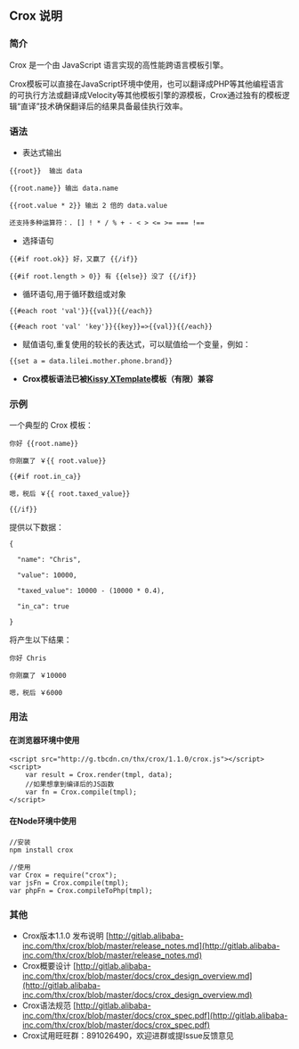 ## Crox 说明

### 简介

Crox 是一个由 JavaScript 语言实现的高性能跨语言模板引擎。

Crox模板可以直接在JavaScript环境中使用，也可以翻译成PHP等其他编程语言的可执行方法或翻译成Velocity等其他模板引擎的源模板，Crox通过独有的模板逻辑“直译”技术确保翻译后的结果具备最佳执行效率。 

### 语法

* 表达式输出

```
{{root}}  输出 data

{{root.name}} 输出 data.name

{{root.value * 2}} 输出 2 倍的 data.value

还支持多种运算符：. [] ! * / % + - < > <= >= === !==
```


* 选择语句

```
{{#if root.ok}} 好，又赢了 {{/if}}

{{#if root.length > 0}} 有 {{else}} 没了 {{/if}}

```

* 循环语句,用于循环数组或对象

```
{{#each root 'val'}}{{val}}{{/each}}

{{#each root 'val' 'key'}}{{key}}=>{{val}}{{/each}}
```


* 赋值语句,重复使用的较长的表达式，可以赋值给一个变量，例如：

```
{{set a = data.lilei.mother.phone.brand}}
```
* **Crox模板语法已被[Kissy XTemplate](http://docs.kissyui.com/1.4/docs/html/api/xtemplate/index.html)模板（有限）兼容**

### 示例

一个典型的 Crox 模板：

```
你好 {{root.name}}

你刚赢了 ￥{{ root.value}}

{{#if root.in_ca}}

嗯，税后 ￥{{ root.taxed_value}}

{{/if}}
```


提供以下数据：

```
{

  "name": "Chris",

  "value": 10000,

  "taxed_value": 10000 - (10000 * 0.4),

  "in_ca": true

}
```


将产生以下结果：

```
你好 Chris

你刚赢了 ￥10000

嗯，税后 ￥6000
```


### 用法

#### 在浏览器环境中使用

```
<script src="http://g.tbcdn.cn/thx/crox/1.1.0/crox.js"></script>
<script>
	var result = Crox.render(tmpl, data);
	//如果想拿到编译后的JS函数
	var fn = Crox.compile(tmpl);
</script>
```

#### 在Node环境中使用

```
//安装
npm install crox

//使用
var Crox = require("crox");
var jsFn = Crox.compile(tmpl);
var phpFn = Crox.compileToPhp(tmpl);

```

### 其他

* Crox版本1.1.0 发布说明 [http://gitlab.alibaba-inc.com/thx/crox/blob/master/release_notes.md](http://gitlab.alibaba-inc.com/thx/crox/blob/master/release_notes.md)
* Crox概要设计 [http://gitlab.alibaba-inc.com/thx/crox/blob/master/docs/crox_design_overview.md](http://gitlab.alibaba-inc.com/thx/crox/blob/master/docs/crox_design_overview.md)
* Crox语法规范 [http://gitlab.alibaba-inc.com/thx/crox/blob/master/docs/crox_spec.pdf](http://gitlab.alibaba-inc.com/thx/crox/blob/master/docs/crox_spec.pdf)
* Crox试用旺旺群：891026490，欢迎进群或提Issue反馈意见
